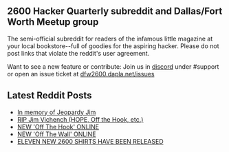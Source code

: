 ## 2600 Hacker Quarterly subreddit and Dallas/Fort Worth Meetup group
The semi-official subreddit for readers of the infamous little magazine at your local bookstore--full of goodies for the aspiring hacker. Please do not post links that violate the reddit's user agreement.

Want to see a new feature or contribute: 
Join us in [discord](https://dfw2600.dapla.net/chat) under #support or open an issue ticket at [dfw2600.dapla.net/issues](https://dfw2600.dapla.net/issues)

## Latest Reddit Posts
<!-- BLOG-POST-LIST:START -->
- [In memory of Jeopardy Jim](https://www.reddit.com/r/2600/comments/z51k91/in_memory_of_jeopardy_jim/)
- [RIP Jim Vichench (HOPE, Off the Hook, etc.)](https://www.reddit.com/r/2600/comments/z4p66w/rip_jim_vichench_hope_off_the_hook_etc/)
- [NEW 'Off The Hook' ONLINE](https://2600.com/hook/23-11-2022)
- [NEW 'Off The Wall' ONLINE](https://2600.com/wall/22-11-2022)
- [ELEVEN NEW 2600 SHIRTS HAVE BEEN RELEASED](https://2600.com/content/eleven-new-2600-shirts-have-been-released)
<!-- BLOG-POST-LIST:END -->
